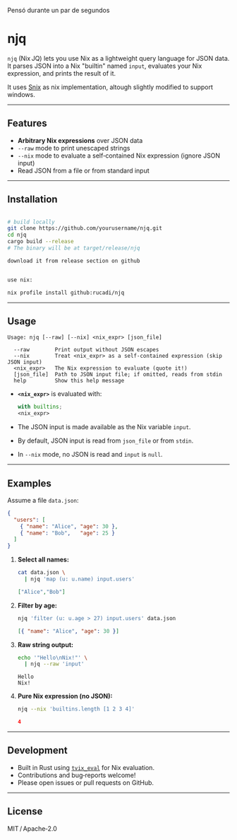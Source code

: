 Pensó durante un par de segundos


# njq

`njq` (Nix JQ) lets you use Nix as a lightweight query language for JSON data. 
It parses JSON into a Nix "builtin" named `input`, evaluates your Nix expression, and prints the result of it.

It uses [Snix](https://snix.dev/) as nix implementation, altough slightly modified to support windows.

---

## Features

* **Arbitrary Nix expressions** over JSON data
* `--raw` mode to print unescaped strings
* `--nix` mode to evaluate a self‑contained Nix expression (ignore JSON input)
* Read JSON from a file or from standard input

---

## Installation

```bash

# build locally
git clone https://github.com/yourusername/njq.git
cd njq
cargo build --release
# The binary will be at target/release/njq

download it from release section on github


use nix:

nix profile install github:rucadi/njq
```

---

## Usage

```
Usage: njq [--raw] [--nix] <nix_expr> [json_file]

  --raw        Print output without JSON escapes
  --nix        Treat <nix_expr> as a self‑contained expression (skip JSON input)
  <nix_expr>   The Nix expression to evaluate (quote it!)
  [json_file]  Path to JSON input file; if omitted, reads from stdin
  help         Show this help message
```

* **`<nix_expr>`** is evaluated with:

  ```nix
  with builtins;
  <nix_expr>
  ```
* The JSON input is made available as the Nix variable `input`.
* By default, JSON input is read from `json_file` or from `stdin`.
* In `--nix` mode, no JSON is read and `input` is `null`.

---

## Examples

Assume a file `data.json`:

```json
{
  "users": [
    { "name": "Alice", "age": 30 },
    { "name": "Bob",   "age": 25 }
  ]
}
```

1. **Select all names:**

   ```bash
   cat data.json \
     | njq 'map (u: u.name) input.users'
   ```

   ```json
   ["Alice","Bob"]
   ```

2. **Filter by age:**

   ```bash
   njq 'filter (u: u.age > 27) input.users' data.json
   ```

   ```json
   [{ "name": "Alice", "age": 30 }]
   ```

3. **Raw string output:**

   ```bash
   echo '"Hello\nNix!"' \
     | njq --raw 'input'
   ```

   ```
   Hello
   Nix!
   ```

4. **Pure Nix expression (no JSON):**

   ```bash
   njq --nix 'builtins.length [1 2 3 4]'
   ```

   ```json
   4
   ```

---

## Development

* Built in Rust using [`tvix_eval`](https://crates.io/crates/tvix_eval) for Nix evaluation.
* Contributions and bug‑reports welcome!
* Please open issues or pull requests on GitHub.

---

## License

MIT / Apache‑2.0
